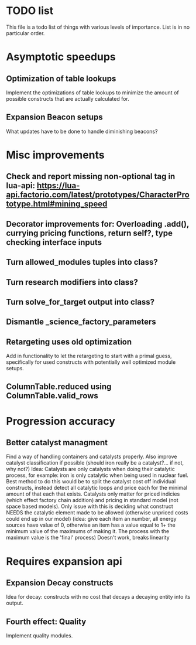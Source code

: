 # TODO list

This file is a todo list of things with various levels of importance. List is in no particular order.

# Asymptotic speedups

## Optimization of table lookups

Implement the optimizations of table lookups to minimize the amount of possible constructs that are actually calculated for.

## Expansion Beacon setups

What updates have to be done to handle diminishing beacons?


# Misc improvements

## Check and report missing non-optional tag in lua-api: https://lua-api.factorio.com/latest/prototypes/CharacterPrototype.html#mining_speed

## Decorator improvements for: Overloading .add(), currying pricing functions, return self?, type checking interface inputs

## Turn allowed_modules tuples into class?

## Turn research modifiers into class?

## Turn solve_for_target output into class?

## Dismantle _science_factory_parameters

## Retargeting uses old optimization

Add in functionality to let the retargeting to start with a primal guess, specifically for used constructs with potentially well optimized module setups.

## ColumnTable.reduced using ColumnTable.valid_rows


# Progression accuracy

## Better catalyst managment

Find a way of handling containers and catalysts properly. Also improve catalyst classification if possible (should iron really be a catalyst?... if not, why not?)
Idea: Catalysts are only catalysts when doing their catalytic process, for example: iron is only catalytic when being used in nuclear fuel. Best method to do this would be to split the catalyst cost off individual constructs, instead detect all catalytic loops and price each for the minimal amount of that each that exists. Catalysts only matter for priced indicies (which effect factory chain addition) and pricing in standard model (not space based models).
Only issue with this is deciding what construct NEEDS the catalytic element made to be allowed (otherwise unpriced costs could end up in our model) (idea: give each item an number, all energy sources have value of 0, otherwise an item has a value equal to 1+ the minimum value of the maximums of making it. The process with the maximum value is the 'final' process)
Doesn't work, breaks linearity


# Requires expansion api

## Expansion Decay constructs

Idea for decay: constructs with no cost that decays a decaying entity into its output.

## Fourth effect: Quality

Implement quality modules.